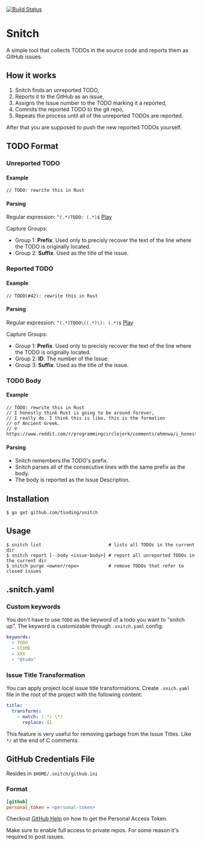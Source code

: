 [![Build Status](https://travis-ci.org/tsoding/snitch.svg?branch=master)](https://travis-ci.org/tsoding/snitch)
# Snitch

A simple tool that collects TODOs in the source code and reports them as GitHub issues.

## How it works

1. Snitch finds an unreported TODO,
2. Reports it to the GitHub as an issue,
3. Assigns the Issue number to the TODO marking it a reported,
4. Commits the reported TODO to the git repo,
5. Repeats the process until all of the unreported TODOs are reported.

After that you are supposed to push the new reported TODOs yourself.

## TODO Format

### Unreported TODO

#### Example

```
// TODO: rewrite this in Rust
```

#### Parsing

Regular expression: `^(.*)TODO: (.*)$` [Play](https://regex101.com/r/u5lkxf/2)

Capture Groups:
- Group 1: **Prefix**. Used only to precisly recover the text of the line where the TODO is originally located.
- Group 2: **Suffix**. Used as the title of the issue.

### Reported TODO

#### Example

```
// TODO(#42): rewrite this in Rust
```

#### Parsing

Regular expression: `^(.*)TODO\((.*)\): (.*)$` [Play](https://regex101.com/r/5U6rjS/1)

Capture Groups:
- Group 1: **Prefix**. Used only to precisly recover the text of the line where the TODO is originally located.
- Group 2: **ID**. The number of the Issue.
- Group 3: **Suffix**. Used as the title of the issue.

### TODO Body

#### Example

```
// TODO: rewrite this in Rust
// I honestly think Rust is going to be around forever,
// I really do. I think this is like, this is the formation
// of Ancient Greek.
// © https://www.reddit.com/r/programmingcirclejerk/comments/ahmnwa/i_honestly_think_rust_is_going_to_be_around/
```

#### Parsing

- Snitch remembers the TODO's prefix.
- Snitch parses all of the consecutive lines with the same prefix as the body.
- The body is reported as the Issue Description.

## Installation

```console
$ go get github.com/tsoding/snitch
```

## Usage

```console
$ snitch list                         # lists all TODOs in the current dir
$ snitch report [--body <issue-body>] # report all unreported TODOs in the current dir
$ snitch purge <owner/repo>           # remove TODOs that refer to closed issues
```

## .snitch.yaml

### Custom keywords

You don't have to use `TODO` as the keyword of a todo you want to
"snitch up". The keyword is customizable through `.snitch.yaml`
config:

```yaml
keywords:
  - TODO
  - FIXME
  - XXX
  - "@todo"
```

### Issue Title Transformation

You can apply project local issue title transformations. Create
`.snich.yaml` file in the root of the project with the following
content:

```yaml
title:
  transforms:
    - match: (.*) \*/
      replace: $1
```

This feature is very useful for removing garbage from the Issue
Titles. Like `*/` at the end of C comments.

## GitHub Credentials File

Resides in `$HOME/.snitch/github.ini`

### Format

```ini
[github]
personal_token = <personal-token>
```

Checkout [GitHub Help][personal-token] on how to get the Personal Access Token.

Make sure to enable full access to private repos. For some reason it's required to post issues.

[personal-token]: https://help.github.com/articles/creating-a-personal-access-token-for-the-command-line/
